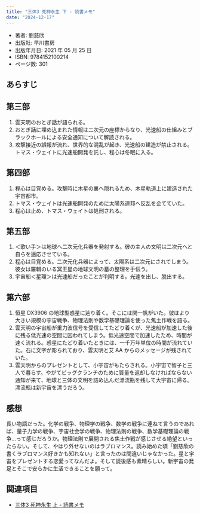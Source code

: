 ```yaml
---
title: "三体3 死神永生 下 - 読書メモ"
date: "2024-12-17"
---
```

- 著者: 劉慈欣
- 出版社: 早川書房
- 出版年月日: 2021 年 05 月 25 日
- ISBN: 9784152100214
- ページ数: 301

## あらすじ

## 第三部

1. 雲天明のおとぎ話が語られる。
2. おとぎ話に埋め込まれた情報は二次元の座標からなり、光速船の仕組みとブラックホールによる安全通知について解読される。
3. 攻撃接近の誤報が流れ、世界的な混乱が起き、光速船の建造が禁止される。トマス・ウェイトに光速船開発を託し、程心は冬眠に入る。

## 第四部

1. 程心は目覚める。攻撃時に木星の裏へ隠れるため、木星軌道上に建造された宇宙都市。
2. トマス・ウェイトは光速船開発のために太陽系連邦へ反乱を企てていた。
3. 程心は止め、トマス・ウェイトは処刑される。

## 第五部

1. ＜歌い手＞は地球へ二次元化兵器を発射する。彼の主人の文明は二次元へと自らを適応させている。
2. 程心は目覚める。二次元化兵器によって、太陽系は二次元にされてしまう。彼女は羅輯のいる冥王星の地球文明の墓の整理を手伝う。
3. 宇宙船＜星環＞は光速船だったことが判明する。光速を出し、脱出する。

## 第六部

1. 恒星 DX3906 の地球型惑星に辿り着く。そこには関一帆がいた。彼はより大きい規模の宇宙戦争、物理法則や数学基礎理論を使った焦土作戦を語る。
2. 雲天明の宇宙船が重力波信号を受信してたどり着くが、光速船が加速した後に残る低光速の空間に囚われてしまう。低光速空間で加速したため、時間が速く流れる。惑星にたどり着いたときには、一千万年単位の時間が流れていた。石に文字が彫られており、雲天明と艾 AA からのメッセージが残されていた。
3. 雲天明からのプレゼントとして、小宇宙がもたらされる。小宇宙で智子と三人で暮らす。やがてビッグクランチのために質量を返却しなければならない通知が来て、地球と三体の文明を詰め込んだ漂流瓶を残して大宇宙に帰る。漂流瓶は新宇宙を漂うだろう。

## 感想

長い物語だった。化学の戦争、物理学の戦争、数学の戦争に連ねて言うのであれば、量子力学の戦争、宇宙社会学の戦争、物理法則の戦争、数学基礎理論の戦争…って感じだろうか。物理法則で展開される焦土作戦が感じさせる絶望といったらない。そして、やはり外せないのはラブロマンス。読み始めた頃「劉慈欣の書くラブロマンス好きかも知れない」と言ったのは間違いじゃなかった。星と宇宙をプレゼントする恋愛ってなんだよ。そして読後感も素晴らしい。新宇宙の発足とそこで安らかに生活できることを願って。

## 関連項目

- [三体3 死神永生 上 - 読書メモ](20241217-the-three-body-problem-4.md)